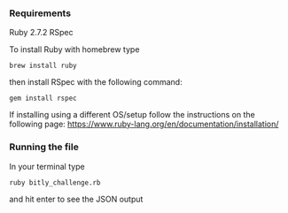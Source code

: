 ### Requirements

Ruby 2.7.2
RSpec

To install Ruby with homebrew type
```
brew install ruby
```

then install RSpec with the following command:
```
gem install rspec
```
If installing using a different OS/setup follow the instructions on the following page:
https://www.ruby-lang.org/en/documentation/installation/
### Running the file
In your terminal type

```
ruby bitly_challenge.rb
```

and hit enter to see the JSON output
